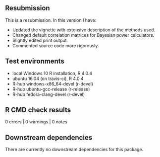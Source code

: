 ## Resubmission
This is a resubmission. In this version I have:

* Updated the vignette with extensive description of the methods used.
* Changed default correlation matrices for Bayesian power calculators.
* Slightly edited print output.
* Commented source code more rigorously. 

## Test environments
- local Windows 10 R installation, R 4.0.4
- ubuntu 16.04 (on travis-ci), R 4.0.4
- R-hub windows-x86_64-devel (r-devel)
- R-hub ubuntu-gcc-release (r-release)
- R-hub fedora-clang-devel (r-devel)

## R CMD check results
0 errors | 0 warnings | 0 notes 

## Downstream dependencies
There are currently no downstream dependencies for this package.
